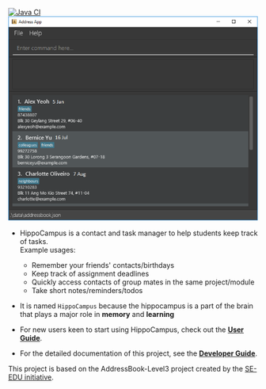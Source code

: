 [![Java CI](https://github.com/AY2021S2-CS2103-W16-3/tp/actions/workflows/gradle.yml/badge.svg)](https://github.com/AY2021S2-CS2103-W16-3/tp/actions/workflows/gradle.yml)
![Ui](docs/images/Ui.png)

* HippoCampus is a contact and task manager to help students keep track of tasks.<br>
  Example usages:
  * Remember your friends' contacts/birthdays
  * Keep track of assignment deadlines
  * Quickly access contacts of group mates in the same project/module
  * Take short notes/reminders/todos

* It is named `HippoCampus` because the hippocampus is a part of the brain that plays a major role in **memory** and **learning**
* For new users keen to start using HippoCampus, check out the **[User Guide](docs/UserGuide.md)**.
* For the detailed documentation of this project, see the **[Developer Guide](docs/DeveloperGuide.md)**.

This project is based on the AddressBook-Level3 project created by the [SE-EDU initiative](https://se-education.org).

